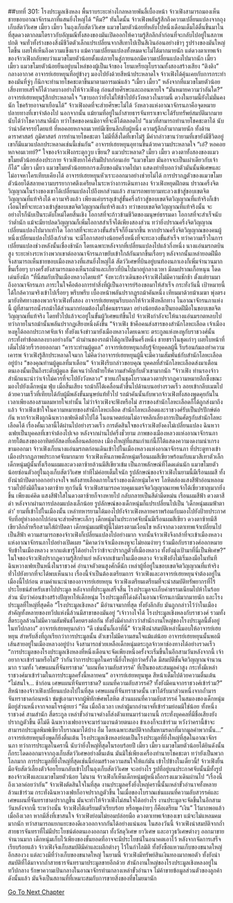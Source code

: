 ##บทที่ 301: โรงประมูลเชิงหลง
พื้นราบระยะห่างไกลหลายพันลี้เบื้องหน้า จ้าวเฟิงสามารถมองเห็นชายขอบอาณาจักรนภาที่แสนยิ่งใหญ่ได้
“หืม?”
ทันใดนั้น จ้าวเฟิงพลันรู้สึกถึงความเปลี่ยนแปลงจากถุงเก็บสัตว์วิเศษ
เมี้ยว เมี้ยว
ในถุงเก็บสัตว์วิเศษ แมวขโมยตัวน้อยที่หลับไปหนึ่งเดือนเต็มได้ตื่นขึ้นมาในที่สุดดวงตากลมโตราวกับอัญมณีทั้งสองของมันเปิดออกให้ความรู้สึกลึกล้ำก่อนที่จะกลับไปอยู่ในสภาพปกติ
จนทั่วทั้งร่างของสิ่งมีชีวิตตัวเล็กแปรเปลี่ยนจากสีเทาไปเป็นสีเงินอ่อนอย่างช้าๆ
รูปร่างของมันใหญ่โตขึ้น เผยให้เห็นถึงความแข็งแรง
แม้ความเปลี่ยนแปลงทั้งหมดจะไม่ได้มากมายนัก แต่ดวงตาเทพเจ้าของจ้าวเฟิงกลับพบว่าแมวขโมยตัวน้อยตั้งแต่ภายในสู่ภายนอกมีความเปลี่ยนแปลงไปมากนัก
เมี้ยว เมี้ยว
แมวขโมยตัวน้อยยืนอยู่บนไหล่ของผู้เป็นเจ้าของ โยนเหรียญโบราณทั้งสองสร้างเสียง “ติงติง” กลางอากาศ
อาจารย์เฮยหยุนที่อยู่ข้างๆ มองไปยังด้วยสีหน้าประหลาดใจ
จ้าวเฟิงได้คุ้นเคยกับการกระทำของมันที่จู่ๆ ก็นึกจะทำนายโชคชะตาขึ้นมาตามอารมณ์แล้ว
“เมี้ยว เมี้ยว”
หลังจากที่แมวขโมยตัวน้อยเสี่ยงทายเสร็จก็ได้วาดบางอย่างให้จ้าวเฟิงดู ก่อนส่ายศีรษะและถอนหายใจ
“มันหมายความว่าอันใด?”
อาจารย์เฮยหยุนรู้สึกประหลาดใจ
“เขาบอกว่ายังไม่ให้ข้าไปยังวังหลวงในยามนี้ ดวงในยามนี้ยังไม่มั่นคงนัก โชคร้ายอาจมาเยือนได้”
จ้าวเฟิงอดที่จะส่ายศีรษะไม่ได้
วังหลวงแห่งอาณาจักรนภาคือจุดหมายปลายทางที่เขาจำต้องไป นอกจากนั้น แม้ยามที่อยู่ในถ้ำสายธารจันทราเขาจะได้รับทรัพย์สมบัติมากมาย นับได้ว่าโชควาสนาดีนัก ทว่าโชคของคนมิอาจที่จะดีได้ตลอดไป
“แมวที่สามารถทำนายโชคชะตาได้ นับว่าน่าอัศจรรย์โดยแท้ ที่หอคอยหกจอมเวทย์มีเซียนลึกลับผู้หนึ่ง ความรู้ลึกล้ำมากมายนัก ทั้งด้านดาราศาสตร์ ภูมิศาสตร์ การทำนายโชคชะตา ไม่มีที่สิ่งใดที่เขาไม่รู้ มีคำกล่าวขานว่ายามที่เขายังมีชีวิตอยู่ เขาก็มีแมวแปลกประหลาดเช่นนี้เช่นกัน”
อาจารย์เฮยหยุนอุทานขึ้นด้วยความประหลาดใจ
“เอ๋? หอคอยหกจอมเวทย์?”
ใจของจ้าวเฟิงกระตุกวูบ
เซียน? แมวประหลาด?
เมี้ยว เมี้ยว
ดวงตาทั้งสองของแมวขโมยตัวน้อยส่องประกาย
จ้าวเฟิงยกโค้งริมฝีปากก่อนเอ่ย “แมวขโมย มันอาจจะเป็นเผ่าเดียวกับเจ้าก็ได้”
เมี้ยว เมี้ยว
แมวขโมยตัวน้อยยกกรงเล็บของมันวาดไปมา แสดงท่าทีบอกว่าตัวมันนั้นพิเศษและไม่อาจหาใครเทียบเคียงได้
อาจารย์เฮยหยุนหัวเราะออกมาอย่างช่วยไม่ได้
การปรากฏตัวของแมวขโมยตัวน้อยได้สลายความบรรยากาศตึงเครียดในระหว่างการเดินทางลง
จ้าวเฟิงหยุดฝึกตน ปราณครึ่งจิตวิญญาณในร่างของเขาได้เปลี่ยนแปลงไปถึงหกส่วนแล้ว สามารถพยายามทะลวงเข้าสู่ขอบเขตจิตวิญญาณที่แท้จริงได้
ความจริงแล้ว เพียงแค่บรรลุเข้าสู่ขั้นครึ่งก้าวสู่ขอบเขตจิตวิญญาณที่แท้จริงก็เข้าเงื่อนไขที่จะทะลวงเข้าสู่ขอบเขตจิตวิญญาณที่แท้จริงแล้ว
ทว่าขอบเขตจิตวิญญาณที่แท้จริงนั้น จะอย่างไรก็นับเป็นระดับใหม่โดยสิ้นเชิง โอกาสที่จะก้าวข้ามชีวิตของมนุษย์ธรรมดา โอกาสที่จะสำเร็จนับว่าต่ำนัก
แม้จะมียาปลดวิญญาณก็เพิ่มโอกาสสำเร็จได้เพียงสองส่วน
ทว่ายิ่งปราณครึ่งจิตวิญญาณเปลี่ยนแปลงไปมากเท่าใด โอกาสที่จะทะลวงขั้นสำเร็จก็ยิ่งมากขึ้น
หากปราณครึ่งจิตวิญญาณของคนผู้หนึ่งเปลี่ยนแปลงไปถึงเก้าส่วน จะมีโอกาสอย่างน้อยครึ่งหนึ่งที่จะทะลวงขั้นสำเร็จ
ทว่าความเร็วในการเปลี่ยนแปลงช่วงหลังนั้นเชื่องช้านัก โดยเฉพาะหลังจากที่เปลี่ยนแปลงไปแล้วกึ่งหนึ่ง
นางแอ่นมรกตบินสูง ระยะห่างระหว่างพวกเขาต่ออาณาจักรนภาขยับเข้าใกล้กันมากขึ้นเรื่อยๆ
หลังจากนั้นเหล่ายอดฝีมือจึงสามารถเห็นชายขอบเมืองหลวงที่แสนยิ่งใหญ่ได้ สัตว์วิเศษที่บินอยู่บนท้องนภาเองก็เพิ่มจำนวนมากขึ้นเรื่อยๆ
บางครั้งยังสามารถมองเห็นรถม้าและเกี้ยวที่บินไปมาอยู่กลางเวหา มีลมปราณเกื้อหนุน โดดเด่นยิ่งนัก
“ที่นี่สมกับเป็นเมืองหลวงโดยแท้”
จังหวะก้าวเดินของจ้าวเฟิงไม่มีความชักช้า
ตั้งแต่ยามมาถึงอาณาจักรนภา ภาระในใจคือต้องการทำสิ่งที่ผู้เป็นอาจารย์ร้องขอมาให้สำเร็จ
กระทั่งวันนี้ เป้าหมายนี้ได้ใกล้ความจริงเข้าไปเรื่อยๆ
พรึบพรึบ
เบื้องหน้าพลันปรากฏรถม้าคันหนึ่ง เทียมมาด้วยม้าเมฆา พุ่งตรงมายังทิศทางของพวกจ้าวเฟิงทั้งสอง
อาจารย์เฮยหยุนรีบบอกให้จ้าวเฟิงหลีกทาง
ในอาณาจักรนภาแห่งนี้ ผู้ที่สามารถนั่งรถม้าได้ส่วนมากย่อมต้องไม่ใช่คนธรรมดา อย่างน้อยต้องเป็นยอดฝีมือในขอบเขตจิตวิญญาณที่แท้จริง โดยทั่วไปแล้วจะอยู่ในขั้นผู้วิเศษแท้ขึ้นไป
จ้าวเฟิงกำลังจะให้นางแอ่นมรกตหลบไป ทว่าภายในรถม้านั้นพลันปรากฏเสียงหนึ่งดังขึ้น “จ้าวเฟิง ข้าคือคนส่งสารของสำนักโลหะเลือด เจ้าเมืองหงหูได้ออกประกาศจับเจ้า ทั้งยังแจ้งข่าวมายังเมืองหลวงโดยเฉพาะ ตระกูลแห่งหงหูกับราชวงศ์นั้นกระทั่งทำข้อตกลงบางอย่างกัน”
ผ้าม่านของรถม้าได้ถูกเปิดขึ้นครึ่งหนึ่ง ชายชราในชุดเก่าๆ เผยใบหน้าที่เต็มไปด้วยริ้วรอยออกมา
“คารวะท่านผู้ดูแล”
อาจารย์เฮยหยุนกลับรู้จักบุคคลผู้นี้ รีบร้อนก้มลงทำความเคารพ
จ้าวเฟิงรู้สึกประหลาดใจมาก ไม่คิดว่าอาจารย์เฮยหยุนผู้นี้จะมีความสัมพันธ์กับสำนักโลหะเลือดอยู่บ้าง
“ของคุณท่านผู้ดูแลที่มาเตือน”
จ้าวเฟิงรีบกล่าวขอบคุณ
บุคคลที่สำนักโลหะเลือดส่งมาเตือนตนเองนั้นเป็นถึงระดับผู้ดูแล ชัดเจนว่าอีกฝ่ายให้ความสำคัญกับตัวเขามากนัก
“จ้าวเฟิง ท่านรองจ้าวสำนักแนะนำว่าเจ้าไม่ควรที่จะไปยังวังหลวง”
ชายแก่ในชุดโบราณดวงตาปรากฏความหมายลึกซึ้งขณะมองไปยังเด็กหนุ่ม
ฟุ่บ
เมื่อสิ้นเสียง รถม้าก็ได้เคลื่อนตัวขึ้นไปด้านบนอย่างรวดเร็ว ลอยเข้ากลีบเมฆไปด้วยความเร็วที่เทียบได้กับผู้มีพลังขั้นมนุษย์แท้ทั่วไป
รถม้าคันนั้นกับพวกจ้าวเฟิงทั้งสองพูดคุยกันในเวลาเพียงสองสามลมหายใจเท่านั้น
ไม่ว่าจ้าวเฟิงจะฟังหรือไม่ สารของสำนักโลหะเลือดก็ได้ถูกส่งมาถึงแล้ว
จ้าวเฟิงเข้าใจในความหมายของสำนักโลหะเลือด สำนักโลหะเลือดและราชวงศ์รับเป็นปรปักษ์ต่อกัน หากจ้าวเฟิงถูกฉินหวางเฟยดึงตัวไปได้ ในอนาคตย่อมไม่อาจหลีกเลี่ยงการเป็นศัตรูกับสำนักโลหะเลือดได้
เรื่องคั้นเวลานี้ได้ผ่านไปอย่างรวดเร็ว
การตัดสินใจของจ้าวเฟิงยังคงไม่เปลี่ยนแปลง ฉินหวางเฟยเป็นบุคคลที่เขาจำต้องไปเจอ
หลังจากผ่านไปครึ่งชั่วยาม
ภาพของเมืองหลวงแห่งอาณาจักรนภา ภายใต้แสงของอาทิตย์อัสดงที่เคลื่อนคล้อยลง เมืองใหญ่ที่แสนเก่าแก่นี้ก็ได้แสดงความงดงามน่าเกรงขามออกมา
จ้าวเฟิงเก็บนางแอ่นมรกตก่อนเดินเข้าไปในเมืองหลวงแห่งอาณาจักรนภา
ที่ประตูทางเข้าเมืองปรากฏภาพประกาศจับมากมาย จ้าวเฟิงเห็นภาพเด็กหนุ่มเรือนผมสีเขียวพร้อมกับแมวสีเทาตัวเล็ก
เด็กหนุ่มผู้นั้นทั้งเรือนผมและดวงตาซ้ายล้วนมีสีเขียวเข้ม เป็นภาพลักษณ์ที่โดดเด่นนัก
แมวขโมยตัวน้อยซ่อนตัวอยู่ในถุงเก็บสัตว์วิเศษ ท่าทีไม่ค่อยเต็มใจนัก
รูปลักษณ์ของจ้าวเฟิงในยามนี้มีเรือนผมสี ทั้งยังนำผ้าปิดตาออกอย่างจงใจ
พลังสายเลือดภายในร่างของเด็กหนุ่มโคจร โลหิตส่องแสงสีฟ้าอ่อนหลอมรวมไปยังมิติในดวงตาซ้าย
ทุกวันนี้ จ้าวเฟิงสามารถควบคุมเนตรจิตวิญญาณเทพเจ้าได้เชี่ยวชาญมากยิ่งขึ้น
เพียงแค่คิด แสงสีฟ้าใสในดวงตาซ้ายก็จางหายไป กลับกลายเป็นสีดำมืดหม่น
เรือนผมสีฟ้า ดวงตาสีดำ หลังจากผ่านการปลอมแปลงเล็กน้อย รูปลักษณ์ของเด็กหนุ่มก็แปรเปลี่ยนไปเป็น ‘เด็กหนุ่มผมฟ้าตาดำ’
ยามที่เข้าไปในเมืองนั้น เหล่าทหารยามได้มองไปยังจ้าวเฟิงหลายคราพร้อมกับมองไปยังป้ายประกาศจับที่อยู่ห่างออกไปก่อนจะส่ายศีรษะเล็กๆ
เด็กหนุ่มในประกาศจับนั้นมีเรือนผมสีเขียว ดวงตาซ้ายมีสีเขียวลึกล้ำหรือสวมใส่ผ้าปิดตา
เด็กหนุ่มผมฟ้าผู้นี้ไม่ตรงตามเงื่อนไข
หลังจากดวงตาเทพเจ้าเปลี่ยนไปเป็นสีฟ้า ความสามารถของจ้าวเฟิงก็เปลี่ยนแปลงไปอย่างมาก
จากนั้นจ้าวเฟิงจึงกล้าที่จะเข้าเมืองหลวงแห่งอาณาจักรนภาไปอย่างเปิดเผย
“มิคาดว่าเจ้าเมืองหงหูจะไม่ยอมง่ายๆ ร่วมมือกับราชวงศ์ออกหมายจับข้าในเมืองหลวง หากแต่เขารู้ได้อย่างไรว่าข้าจะปรากฏตัวที่เมืองหลวง ทั้งยังมุ่งเป้ามาที่นี่เป็นพิเศษ?”
ในใจของจ้าวเฟิงปรากฏความรู้สึกย่ำแย่
หลังจากเข้ามาในเมืองหลวง
จ้าวเฟิงยังไม่เริ่มลงมือในทันที
ฉินหวางเฟยเป็นหนึ่งในราชวงศ์ อำนาจตัวตนสูงศักดิ์นัก เหล่าผู้ที่อยู่ในขอบเขตจิตวิญญาณที่แท้จริงทั่วไปยังยากที่จะได้พบเห็นนาง
เรื่องนี้จำเป็นต้องเตรียมการ
จ้าวเฟิงและอาจารย์เฮยหยุนจำต้องอยู่ในเมืองนี้ไปก่อน
ตามคำแนะนำของอาจารย์เฮยหยุน จ้าวเฟิงเตรียมเตรียมที่จะนำสมบัติทรัพยากรที่ไร้ประโยชน์สำหรับเขาไปประมูล หลังจากที่ประมูลเสร็จสิ้น โรงประมูลจะเก็บค่าธรรมเนียมไปห้าในร้อยส่วน นับว่าค่อนข้างสร้างปัญหาให้เด็กหนุ่ม
โรงประมูลที่โด่งดังในอาณาจักรนภามีมากมายนัก
และโรงประมูลที่ใหญ่ที่สุดคือ “โรงประมูลเชิงหลง” มีอำนาจมากที่สุด ทั้งยังลึกลับ มันถูกกล่าวไว้ว่าในเมืองสำคัญทั้งหลายของทวีปแห่งนี้ล้วนมีสาขาของมันอยู่
“เจ้าวางใจได้ โรงประมูลเชิงหลงกับราชวงศ์ รวมทั้งสี่ตระกูลล้วนไม่มีความสัมพันธ์โดยตรงต่อกัน ทั้งยังมีคำกล่าวว่าสำนักงานใหญ่ของโรงประมูลนี้ตั้งอยู่ในทวีปกลาง”
อาจารย์เฮยหยุนกล่าว
“ดี เช่นนั้นก็เอาที่นี่”
จ้าวเฟิงนำสมบัติเหล่านี้มอบให้อาจารย์เฮยหยุน
สำหรับสิ่งที่ถูกเรียกว่าการประมูลนั้น ตัวเขาไม่มีความสนใจแม้แต่น้อย
อาจารย์เฮยหยุนนั้นพอมีเส้นสายอยู่ในเมืองหลวงอยู่บ้าง จึงสามารถช่วยเหลือเด็กหนุ่มตระกูลจ้าวหาช่องทางได้อย่างรวดเร็ว
“การประมูลของโรงประมูลเชิงหลงที่หนึ่งเดือนจะจัดเพียงหนึ่งครั้งจะเริ่มขึ้นในอีกสามวันหลังจากนี้ เจ้าอยากจะเข้าร่วมหรือไม่? ว่ากันว่าการประมูลในครานี้ยิ่งใหญ่กว่าครั้งใด มีสมบัติชั้นจิตวิญญาณจำนวนมาก รวมทั้ง ‘เศษแผนที่จันทราชาด’ ‘แผนที่ความลับสวรรค์’ ที่เป็นของสะสมมูลค่าสูง กระทั่งมีเหล่าราชวงศ์มาเข้าร่วมในการประมูลครั้งนี้หลายคน”
อาจารย์เฮยหยุนพูด สีหน้าเต็มไปด้วยความตื่นเต้น
“ไม่สนใจ... ช้าก่อน เศษแผนที่จันทราชาด? แผนที่ความลับสวรรค์? ทั้งยังมีคนจากราชวงศ์เข้าร่วม?”
สีหน้าของจ้าวเฟิงเปลี่ยนแปลงไปในที่สุด
เศษแผนที่จันทราชาดนั้น เขาได้รับมาส่วนหนึ่งจากถ้ำมารจันทราชาดก่อนหน้า ข่มขู่เอามาจากผู้พิทักษ์ศพโลหิต
ส่วนแผนที่ความลับสวรรค์ ในสมองของเด็กหนุ่มมีอยู่ส่วนหนึ่งจากจอมโจรฉุ่ยเยว่
“หืม เมื่อถึงเวลา เหล่าผู้มากอำนาจที่เข้าร่วมย่อมมิใช่น้อย ทั้งหนึ่งราชวงศ์ สามสำนัก สี่ตระกูล เหล่าขั้วอำนาจต่างก็ส่งตัวแทนมาร่วมงานนี้ กระทั่งบุคคลที่มีชื่อเสียงยังปรากฏตัวขึ้น ดีไม่ดี ฉินหวางเฟยอาจจะมาร่วมงานด้วยตนเอง ข้าเองก็จะเข้าร่วม หวังว่าครานี้ข้าจะสามารถประมูลพิมพ์เขียวโบราณมาได้บ้าง อืม โดยเฉพาะสมบัติจากสี่มหามรดกที่มากมูลค่าพวกนั้น...”
อาจารย์เฮยหยุนยิ่งพูดก็ยิ่งตื่นเต้น
โรงประมูลเชิงหลงย่อมเป็นโรงประมูลที่ยิ่งใหญ่ที่สุดในอาณาจักรนภา
ทว่าการประมูลในครานี้ นับว่ายิ่งใหญ่ที่สุดในรอบร้อยปี
เมี้ยว เมี้ยว
แมวขโมยตัวน้อยได้ยินดังนั้นก็กระโดดออกมาจากถุงเก็บสัตว์วิเศษอย่างตื่นเต้น
มันมิใช่เพียงเครื่องทำนายโชคชะตา ทว่ายังเป็นพวกโลภมาก การประมูลที่ยิ่งใหญ่ที่สุดเช่นนี้ย่อมสร้างความสนใจให้แก่มัน
เข้าไปข้างในเดี๋ยวนี้!
จ้าวเฟิงยื่นมือจับสัตว์เลี้ยงตัวจ้อยโยนกลับเข้าไปในถุงเก็บสัตว์วิเศษ
จะอย่างไร รูปที่อยู่บนประกาศจับนั้นมีทั้งรูปของจ้าวเฟิงและแมวขโมยตัวน้อย
ไม่นาน จ้าวเฟิงก็เห็นเด็กหนุ่มผู้หนึ่งถือกรงแมวเดินผ่านไป
“เรื่องนี้ ถึงเวลาค่อยว่ากัน”
จ้าวเฟิงตัดสินใจในที่สุด
งานประมูลครั้งยิ่งใหญ่ครานี้นั้นเหล่าขั้วอำนาจทั้งหลายล้วนเข้าร่วม กระทั่งฉินหวางเฟยก็อาจปรากฏตัวขึ้น ในเมื่อของโบราณเช่นแผนที่ความลับสวรรค์และเศษแผนที่จันทราชาดปรากฏขึ้น มันจะทำให้จ้าวเฟิงไม่สนใจได้อย่างไร
งานประมูลจะจัดขึ้นในอีกสามวันหลังจากนี้
ระหว่างนั้น จ้าวเฟิงได้เตรียมตัวเรียบร้อย
หรือพูดง่ายๆ ก็คือเตรียม “เงิน” ไว้มากพอแล้ว
เมื่อถึงเวลา หากมีสิ่งที่เขาสนใจ จ้าวเฟิงย่อมไม่ยอมปล่อยมือ
ดวงตาเทพเจ้าของเขา แม้จะไม่แหลมคมมากนัก ทว่าสามารถแยกแยะของดีเลวออกจากกันได้อย่างแน่นอน
ในสองวันนี้ จ้าวเฟิงนำสมบัติจากถ้ำสายธารจันทราที่ไม่มีประโยชน์ต่อตนเองออกมา ทั้งวัสดุวิเศษ ยาวิเศษ และอาวุธวิเศษต่างๆ ออกมาขายจำนวนมาก
เด็กหนุ่มเก็บไว้เพียงของชั้นยอดที่อาจจะมีประโยชน์ในอนาคตเอาไว้
หลังจากจัดการเสร็จเรียบร้อยแล้ว จ้าวเฟิงจึงเก็บสมบัติมีค่าและผลึกต่างๆ ไว้ในกำไลมิติ ทั้งยังซื้อแหวนเก็บของขนาดใหญ่อีกสองวง แต่ละวงมีที่ว่างเก็บของขนาดใหญ่
ในยามนี้ จ้าวเฟิงมีทรัพย์สินเงินทองมากพอตัว ทั้งยังนำสมบัติที่ได้มาจากถ้ำสายธารจันทรามาประมูลขายอีกด้วย
สำนักงานใหญ่ของโรงประมูลเชิงหลงอยู่ในทวีปกลาง รักษาความเป้นกลางในอาณาจักรท่ามกลางเหล่าขั้วอำนาจ ไม่ค้าขายข้อมูลส่วนตัวของลูกค้า
ดังนั้นแล้ว มันจึงเป็นสถานที่ที่เหมาะสมกับการขายสิ่งของที่ขโมยมานัก



[Go To Next Chapter]( ./81.md)